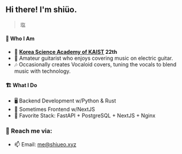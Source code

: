 ## Hi there! I'm shiüo.
> 塩
#### 🍣 Who I Am
- 🎒 **[Korea Science Academy of KAIST](https://ksa.hs.kr/) 22th**
- 🎸 Amateur guitarist who enjoys covering music on electric guitar.
- 🎶 Occasionally creates Vocaloid covers, tuning the vocals to blend music with technology.

#### 🏗️ What I Do
- 🖥️ Backend Development w/Python & Rust
- 📱 Sometimes Frontend w/NextJS
- 💓 Favorite Stack: FastAPI + PostgreSQL + NextJS + Nginx

### 📮 Reach me via:
- 📫 Email: <me@shiueo.xyz>
